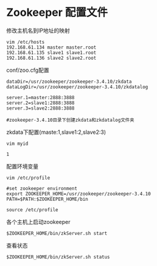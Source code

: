 # Zookeeper 配置文件

修改主机名到IP地址的映射

```shell
vim /etc/hosts
192.168.61.134 master master.root
192.168.61.135 slave1 slave1.root
192.168.61.136 slave2 slave2.root
```

conf/zoo.cfg配置

```shell
dataDir=/usr/zookeeper/zookeeper-3.4.10/zkdata
dataLogDir=/usr/zookeeper/zookeeper-3.4.10/zkdatalog

server.1=master:2888:3888
server.2=slave1:2888:3888
server.3=slave2:2888:3888

#zookeeper-3.4.10目录下创建zkdata和zkdatalog文件夹
```

zkdata下配置(maste:1,slave1:2,slave2:3)

```shell
vim myid

1
```

配置环境变量

```shell
vim /etc/profile

#set zookeeper environment
export ZOOKEEPER_HOME=/usr/zookeeper/zookeeper-3.4.10
PATH=$PATH:$ZOOKEEPER_HOME/bin

source /etc/profile
```

各个主机上启动zookeeper

```shell
$ZOOKEEPER_HOME/bin/zkServer.sh start
```

查看状态

```shell
$ZOOKEEPER_HOME/bin/zkServer.sh status
```

